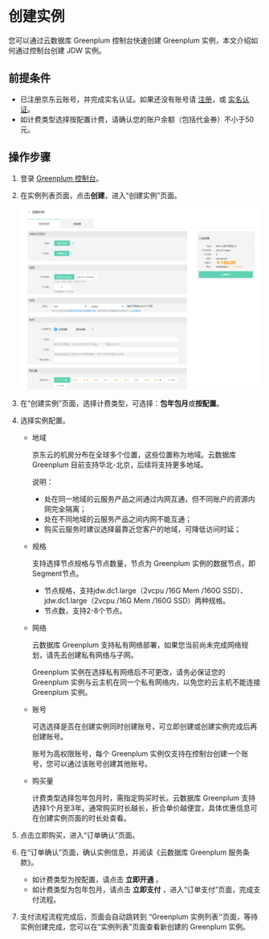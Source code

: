 # 创建实例

您可以通过云数据库 Greenplum 控制台快速创建 Greenplum 实例，本文介绍如何通过控制台创建 JDW 实例。

## 前提条件

- 已注册京东云账号，并完成实名认证。如果还没有账号请 [注册](https://accounts.jdcloud.com/p/regPage?source=jdcloud&ReturnUrl=//uc.jdcloud.com/passport/complete?returnUrl=http://uc.jdcloud.com/redirect/loginRouter?returnUrl=https%3A%2F%2Fwww.jdcloud.com%2Fhelp%2Fdetail%2F734%2FisCatalog%2F1)，或 [实名认证](https://uc.jdcloud.com/account/certify)。
- 如计费类型选择按配置计费，请确认您的账户余额（包括代金券）不小于50元。

## 操作步骤

1. 登录 [Greenplum 控制台](https://jdw-console.jdcloud.com/list)。

2. 在实例列表页面，点击**创建**，进入“创建实例”页面。

   ![11](../../../../image/JCS-for-Greenplum/jdw-001.png)

   

3. 在“创建实例”页面，选择计费类型，可选择：**包年包月**或**按配置**。

4. 选择实例配置。

   - 地域

     京东云的机房分布在全球多个位置，这些位置称为地域。云数据库 Greenplum 目前支持华北-北京，后续将支持更多地域。

     说明：

     - 处在同一地域的云服务产品之间通过内网互通，但不同账户的资源内网完全隔离；
     - 处在不同地域的云服务产品之间内网不能互通；
     - 购买云服务时建议选择最靠近您客户的地域，可降低访问时延；

   - 规格

     支持选择节点规格与节点数量，节点为 Greenplum 实例的数据节点，即Segment节点。

     - 节点规格，支持jdw.dc1.large（2vcpu /16G Mem /160G SSD）、jdw.dc1.large（2vcpu /16G Mem /160G SSD）两种规格。
     - 节点数，支持2-8个节点。

   - 网络

     云数据库 Greenplum 支持私有网络部署，如果您当前尚未完成网络规划，请先去创建私有网络与子网。

     Greenplum 实例在选择私有网络后不可更改，请务必保证您的 Greenplum 实例与云主机在同一个私有网络内，以免您的云主机不能连接 Greenplum 实例。

   - 账号

     可选选择是否在创建实例同时创建账号，可立即创建或创建实例完成后再创建账号。

     账号为高权限账号，每个 Greenplum 实例仅支持在控制台创建一个账号，您可以通过该账号创建其他账号。

   - 购买量

     计费类型选择包年包月时，需指定购买时长。云数据库 Greenplum  支持选择1个月至3年。通常购买时长越长，折合单价越便宜，具体优惠信息可在创建实例页面的时长处查看。

5. 点击立即购买，进入“订单确认”页面。

6. 在“订单确认”页面，确认实例信息，并阅读《云数据库 Greenplum 服务条款》。

   - 如计费类型为按配置，请点击 **立即开通** 。
   - 如计费类型为包年包月，请点击 **立即支付** ，进入“订单支付”页面，完成支付流程。

7. 支付流程流程完成后，页面会自动跳转到 “Greenplum 实例列表''页面，等待实例创建完成，您可以在“实例列表”页面查看新创建的 Greenplum 实例。


